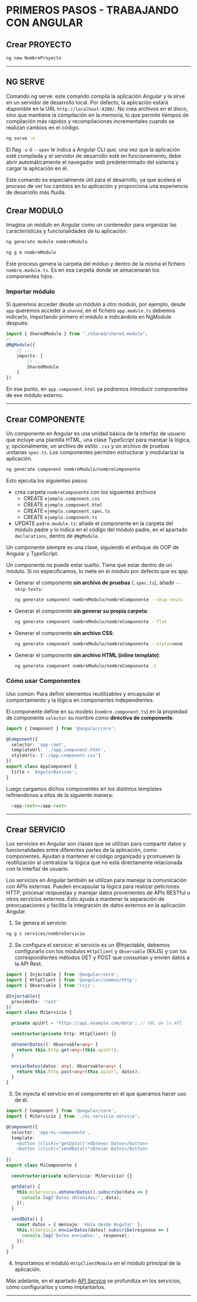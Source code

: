 # PRIMEROS PASOS - TRABAJANDO CON ANGULAR
## Crear PROYECTO
```bash
ng new NombreProyecto
```
---------------------------------------

## NG SERVE

Comando ng serve: este comando compila la aplicación Angular y la sirve en un servidor de desarrollo local. Por defecto, la aplicación estará disponible en la URL `http://localhost:4200/`.
No crea archivos en el disco, sino que mantiene la compilación en la memoria, lo que permite tiempos de compilación más rápidos y recompilaciones incrementales cuando se realizan cambios en el código.
```bash
ng serve -o
```

El flag `-o` ó `--open` le indica a Angular CLI que, una vez que la aplicación esté compilada y el servidor de desarrollo esté en funcionamiento, debe abrir automáticamente el navegador web predeterminado del sistema y cargar la aplicación en él.

Este comando es especialmente útil para el desarrollo, ya que acelera el proceso de ver los cambios en tu aplicación y proporciona una experiencia de desarrollo más fluida.

## Crear MODULO

Imagina un módulo en Angular como un contenedor para organizar las características y funcionalidades de tu aplicación.
```bash
ng generate module nombreModulo
```
```bash
ng g m nombreModulo
```
Este proceso genera la carpeta del móduo y dentro de la misma el fichero `nombre.module.ts`. Es en esa carpeta donde se almacenarán los componentes hijos.

### Importar módulo

Si queremos acceder desde un módulo a otro módulo, por ejemplo, desde `app` queremos acceder a `shared`, en el fichero `app.module.ts` debemos indicarlo, importando primero el módulo e indicándolo en NgModule después:
```ts
import { SharedModule } from "./shared/shared.module";
// ...
@NgModule({
    // ...
    imports: [
        // ...
        SharedModule
    ]
})
```

En ese punto, en `app.component.html` ya podremos introducir componentes de ese módulo externo.

---------------------------------------

## Crear COMPONENTE
Un componente en Angular es una unidad básica de la interfaz de usuario que incluye una plantilla HTML, una clase TypeScript para manejar la lógica, y, opcionalmente, un archivo de estilo `.css` y un archivo de pruebas unitarias `spec.ts`. Los componentes permiten estructurar y modularizar la aplicación.

```bash
ng generate component nombreModulo/nombreComponente
```

Esto ejecuta los siguientes pasos:
- crea carpeta `nombreComponente` con los siguientes archivos
    - CREATE `ejemplo.component.css`
    - CREATE `ejemplo.component.html`
    - CREATE `ejemplo.component.spec.ts`
    - CREATE `ejemplo.component.ts`
-  UPDATE `padre.module.ts`: añade el componente en la carpeta del módulo padre y lo indica en el código del módulo padre, en el apartado `declarations`, dentro de `@NgModule`.

Un componente siempre es una clase, siguiendo el enfoque de OOP de Angular y TypeScript.

Un componente no puede estar suelto. Tiene que estar dentro de un módulo. Si no especificamos, lo mete en el módulo por defecto que es app.

- Generar el componente **sin archivo de pruebas** (`.spec.ts`), añadir `--skip-tests`:

  ```bash
  ng generate component nombreModulo/nombreComponente --skip-tests
  ```

- Generar el componente **sin generar su propia carpeta**:
  ```bash
  ng generate component nombreModulo/nombreComponente --flat
  ```

- Generar el componente **sin archivo CSS**:
  ```bash
  ng generate component nombreModulo/nombreComponente --style=none
  ```

- Generar el componente **sin archivo HTML (inline template)**:
  ```bash
  ng generate component nombreModulo/nombreComponente -t
  ```

### Cómo usar Componentes
Uso común: Para definir elementos reutilizables y encapsular el comportamiento y la lógica en componentes independientes.

El componente define en su modelo (`nombre.component.ts`) en la propiedad de componente `selector` su nombre como **directiva de componente**.

```ts
import { Component } from '@angular/core';

@Component({
  selector: 'app-root',
  templateUrl: './app.component.html',
  styleUrls: ['./app.component.css']
})
export class AppComponent {
  title = 'AngularBasicos';
}
```

Luego cargamos dichos componentes en los distintos templates refiriendonos a ellos de la siguiente manera:
```ts
  <app-root></app-root>
```

---------------------------------------

## Crear SERVICIO
Los servicios en Angular son clases que se utilizan para compartir datos y funcionalidades entre diferentes partes de la aplicación, como componentes. Ayudan a mantener el código organizado y promueven la reutilización al centralizar la lógica que no está directamente relacionada con la interfaz de usuario.

Los servicios en Angular también se utilizan para manejar la comunicación con APIs externas. Pueden encapsular la lógica para realizar peticiones HTTP, procesar respuestas y manejar datos provenientes de APIs RESTful u otros servicios externos. Esto ayuda a mantener la separación de preocupaciones y facilita la integración de datos externos en la aplicación Angular.

1. Se genera el servicio:

```bash
ng g s services/nombreServicio
```

2. Se configura el servicio: el servicio es un @Injectable, debemos configurarlo con los módulos `HttpClient` y `Observable` (RXJS) y con los correspondientes métodos GET y POST que consuman y envíen datos a la API Rest.

```ts
import { Injectable } from '@angular/core';
import { HttpClient } from '@angular/common/http';
import { Observable } from 'rxjs';

@Injectable({
  providedIn: 'root'
})
export class MiServicio {

  private apiUrl = 'https://api.example.com/data'; // URL de la API

  constructor(private http: HttpClient) {}

  obtenerDatos(): Observable<any> {
    return this.http.get<any>(this.apiUrl);
  }

  enviarDatos(datos: any): Observable<any> {
    return this.http.post<any>(this.apiUrl, datos);
  }
}
```

3. Se inyecta el servicio en el componente en el que queramos hacer uso de él.

```ts
import { Component } from '@angular/core';
import { MiServicio } from './mi-servicio.service';

@Component({
  selector: 'app-mi-componente',
  template: `
    <button (click)="getData()">Obtener Datos</button>
    <button (click)="sendData()">Enviar Datos</button>
  `
})
export class MiComponente {

  constructor(private miServicio: MiServicio) {}

  getData() {
    this.miServicio.obtenerDatos().subscribe(data => {
      console.log('Datos obtenidos:', data);
    });
  }

  sendData() {
    const datos = { mensaje: 'Hola desde Angular' };
    this.miServicio.enviarDatos(datos).subscribe(response => {
      console.log('Datos enviados:', response);
    });
  }
}

```

4. Importamos el módulo `HttpClientModule` en el módulo principal de la aplicación.

Más adelante, en el apartado [API Service](./09_API_SERVICE.md) se profundiza en los servicios, cómo configurarlos y como implantarlos.


------------------------------


